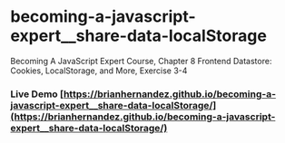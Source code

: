 # becoming-a-javascript-expert__share-data-localStorage
Becoming A JavaScript Expert Course, Chapter 8 Frontend Datastore: Cookies, LocalStorage, and More, Exercise 3-4

### Live Demo [https://brianhernandez.github.io/becoming-a-javascript-expert__share-data-localStorage/](https://brianhernandez.github.io/becoming-a-javascript-expert__share-data-localStorage/)